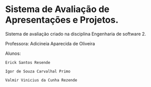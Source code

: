 # Sistema de Avaliação de Apresentações e Projetos.

Sistema de avaliação criado na disciplina Engenharia de software 2.

Professora: Adicineia Aparecida de Oliveira

Alunos: 

    Erick Santos Resende
    
    Igor de Souza Carvalhal Primo
        
    Valmir Vinicius da Cunha Rezende
